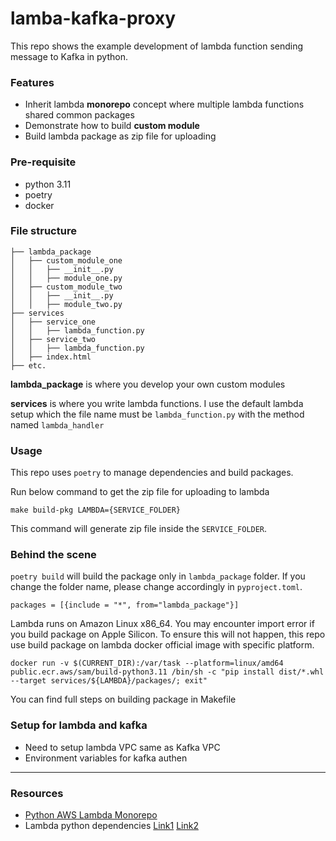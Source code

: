 # lamba-kafka-proxy

This repo shows the example development of lambda function sending message to Kafka in python.

### Features

- Inherit lambda **monorepo** concept where multiple lambda functions shared common packages
- Demonstrate how to build **custom module**
- Build lambda package as zip file for uploading

### Pre-requisite
- python 3.11
- poetry
- docker

### File structure
```
├── lambda_package
│   ├── custom_module_one
│   │   ├── __init__.py
│   │   ├── module_one.py
│   ├── custom_module_two
│   │   ├── __init__.py
│   │   ├── module_two.py
├── services
│   ├── service_one
│   │   ├── lambda_function.py
│   ├── service_two
│   │   ├── lambda_function.py
│   ├── index.html
├── etc.
```
**lambda_package** is where you develop your own custom modules

**services** is where you write lambda functions. I use the default lambda setup which the file name must be `lambda_function.py` with the method named `lambda_handler`

### Usage
This repo uses `poetry` to manage dependencies and build packages.

Run below command to get the zip file for uploading to lambda
```
make build-pkg LAMBDA={SERVICE_FOLDER}
```
This command will generate zip file inside the `SERVICE_FOLDER`.

### Behind the scene
`poetry build` will build the package only in `lambda_package` folder. If you change the folder name, please change accordingly in `pyproject.toml`.

```
packages = [{include = "*", from="lambda_package"}]
```

Lambda runs on Amazon Linux x86_64. You may encounter import error if you build package on Apple Silicon. To ensure this will not happen, this repo use build package on lambda docker official image with specific platform.
```
docker run -v $(CURRENT_DIR):/var/task --platform=linux/amd64 public.ecr.aws/sam/build-python3.11 /bin/sh -c "pip install dist/*.whl --target services/${LAMBDA}/packages/; exit"
```
You can find full steps on building package in Makefile

### Setup for lambda and kafka
- Need to setup lambda VPC same as Kafka VPC
- Environment variables for kafka authen

---

### Resources
- [Python AWS Lambda Monorepo](https://github.com/bombillazo/python-lambda-monorepo?tab=readme-ov-file)
- Lambda python dependencies [Link1](https://nesin.io/blog/aws-lambda-layer-python-dependencies) [Link2](https://www.linkedin.com/pulse/how-create-confluent-python-lambda-layer-braeden-quirante)